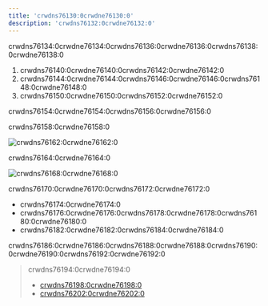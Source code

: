 ```yaml
---
title: 'crwdns76130:0crwdne76130:0'
description: 'crwdns76132:0crwdne76132:0'
---
```


crwdns76134:0crwdne76134:0crwdns76136:0crwdne76136:0crwdns76138:0crwdne76138:0

1. crwdns76140:0crwdne76140:0crwdns76142:0crwdne76142:0
2. crwdns76144:0crwdne76144:0crwdns76146:0crwdne76146:0crwdns76148:0crwdne76148:0
3. crwdns76150:0crwdne76150:0crwdns76152:0crwdne76152:0

crwdns76154:0crwdne76154:0crwdns76156:0crwdne76156:0

crwdns76158:0crwdne76158:0

![crwdns76162:0crwdne76162:0](crwdns76160:0crwdne76160:0)

crwdns76164:0crwdne76164:0

![crwdns76168:0crwdne76168:0](crwdns76166:0crwdne76166:0)

crwdns76170:0crwdne76170:0crwdns76172:0crwdne76172:0

- crwdns76174:0crwdne76174:0
- crwdns76176:0crwdne76176:0crwdns76178:0crwdne76178:0crwdns76180:0crwdne76180:0
- crwdns76182:0crwdne76182:0crwdns76184:0crwdne76184:0

crwdns76186:0crwdne76186:0crwdns76188:0crwdne76188:0crwdns76190:0crwdne76190:0crwdns76192:0crwdne76192:0

> crwdns76194:0crwdne76194:0
> 
> - [crwdns76198:0crwdne76198:0](crwdns76196:0%28crwdnd76196:0%3dcrwdnd76196:0%29crwdne76196:0)
> - [crwdns76202:0crwdne76202:0](crwdns76200:0crwdne76200:0)
